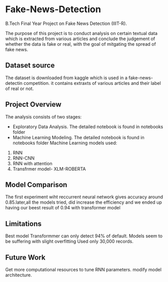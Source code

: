 # Fake-News-Detection 
B.Tech Final Year Project on Fake News Detection (IIIT-R).

The purpose of this project is to conduct analysis on certain textual data which is extracted from various articles and conclude the judgement of whether the data is fake or real, with the goal of mitgating the spread of fake news.
## Dataset source 
The dataset is downloaded from kaggle which is used in a fake-news-detectin competition. it contains extraxts of various articles and their label of real or not.
## Project Overview
The analysis consists of two stages:
   - Exploratory Data Analysis. The detailed notebook is found in notebooks folder
   - Machine Learning Modeling. The detailed notebook is found in notebooks folder
Machine Learning models used:
  1. RNN
  2. RNN-CNN
  3. RNN with attention 
  4. Transfrmer model- XLM-ROBERTA
## Model Comparison 
The first experiment wiht reccurrent neural network gives accuracy around 0.85.later,all the models tried, did increase the efficiency and we ended up having our beest result of 0.94 with transformer model
## Limitations
Best model Transformmer can only detect 94% of default.
Models seem to be suffering with slight overfitting
Used only 30,000 records.
## Future Work
Get more computational resources to tune RNN parameters.
modify model architecture.
